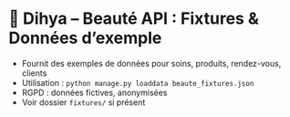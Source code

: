 # 💄 Dihya – Beauté API : Fixtures & Données d’exemple

- Fournit des exemples de données pour soins, produits, rendez-vous, clients
- Utilisation : `python manage.py loaddata beaute_fixtures.json`
- RGPD : données fictives, anonymisées
- Voir dossier `fixtures/` si présent
